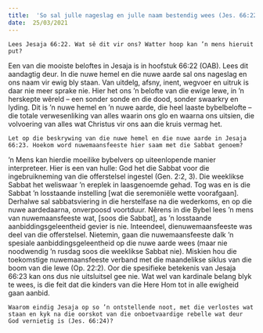 ```yaml
---
title:  'So sal julle nageslag en julle naam bestendig wees (Jes. 66:22-24)'
date:  25/03/2021
---
```


`Lees Jesaja 66:22. Wat sê dit vir ons? Watter hoop kan ’n mens hieruit put?`

Een van die mooiste beloftes in Jesaja is in hoofstuk 66:22 (OAB). Lees dit aandagtig deur. In die nuwe hemel en die nuwe aarde sal ons nageslag en ons naam vir ewig bly staan. Van uitdelg, afsny, inent, wegvoer en uitruk is daar nie meer sprake nie. Hier het ons ’n belofte van die ewige lewe, in ’n herskepte wêreld – een sonder sonde en die dood, sonder swaarkry en lyding. Dit is ’n nuwe hemel en ’n nuwe aarde, die heel laaste bybelbelofte – die totale verwesenliking van alles waarin ons glo en waarna ons uitsien, die volvoering van alles wat Christus vir ons aan die kruis vermag het.

`Let op die beskrywing van die nuwe hemel en die nuwe aarde in Jesaja 66:23. Hoekom word nuwemaansfeeste hier saam met die Sabbat genoem?`

’n Mens kan hierdie moeilike bybelvers op uiteenlopende manier interpreteer. Hier is een van hulle: God het die Sabbat voor die ingebruikneming van die offerstelsel ingestel (Gen. 2:2, 3). Die weeklikse Sabbat het weliswaar ’n ereplek in laasgenoemde gehad. Tog was en is die Sabbat ’n losstaande instelling [wat die seremoniële wette voorafgaan]. Derhalwe sal sabbatsviering in die herstelfase na die wederkoms, en op die nuwe aardedaarna, onverpoosd voortduur. Nêrens in die Bybel lees ’n mens van nuwemaansfeeste wat, [soos die Sabbat], as ’n losstaande aanbiddingsgeleentheid gevier is nie. Inteendeel, dienuwemaansfeeste was deel van die offerstelsel. Nietemin, gaan die nuwemaansfeeste dalk ’n spesiale aanbiddingsgeleentheid op die nuwe aarde wees (maar nie noodwendig ’n rusdag soos die weeklikse Sabbat nie). Miskien hou die toekomstige nuwemaansfeeste verband met die maandelikse siklus van die boom van die lewe (Op. 22:2). Oor die spesifieke betekenis van Jesaja 66:23 kan ons dus nie uitsluitsel gee nie. Wat wel van kardinale belang blyk te wees, is die feit dat die kinders van die Here Hom tot in alle ewigheid gaan aanbid.

`Waarom eindig Jesaja op so ’n ontstellende noot, met die verlostes wat staan en kyk na die oorskot van die onboetvaardige rebelle wat deur God vernietig is (Jes. 66:24)?`